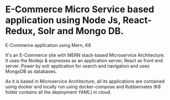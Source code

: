 # E-Commerce Micro Service based application using Node Js, React-Redux, Solr and Mongo DB.
E-Commerce application using Mern, K8

It's an E-Commerce site with MERN stack-based Microservice Architecture. 
It uses the Nodejs & expresses as an application server, 
React as front end server.
Power by solr application for search and navigation and uses MongoDB as databases.

As it is based in Microservice Architecture, all its applications are contained using docker and locally run using docker-compose and Kubbernates (K8 folder contains all the deployment YAML) in cloud.
